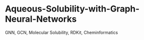 # Aqueous-Solubility-with-Graph-Neural-Networks
GNN, GCN, Molecular Solubility, RDKit, Cheminformatics

